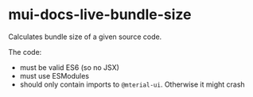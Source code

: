 # mui-docs-live-bundle-size

Calculates bundle size of a given source code.

The code:

- must be valid ES6 (so no JSX)
- must use ESModules
- should only contain imports to `@mterial-ui`. Otherwise it might crash
